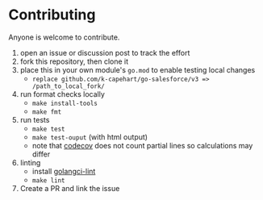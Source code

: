 # Contributing

Anyone is welcome to contribute.

1. open an issue or discussion post to track the effort
2. fork this repository, then clone it
3. place this in your own module's `go.mod` to enable testing local changes
    - `replace github.com/k-capehart/go-salesforce/v3 => /path_to_local_fork/`
4. run format checks locally
    - `make install-tools`
    - `make fmt`
5. run tests
    - `make test`
    - `make test-ouput` (with html output)
    - note that [codecov](https://app.codecov.io/gh/k-capehart/go-salesforce) does not count partial lines so calculations may differ
6. linting
    - install [golangci-lint](https://golangci-lint.run/welcome/install/)
    - `make lint`
7. Create a PR and link the issue